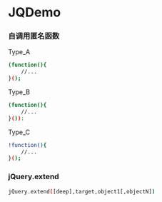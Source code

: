 # JQDemo

### 自调用匿名函数
Type_A
```bash
(function(){
    //...
}();
```
Type_B
```bash
(function(){
    //...
}()):
```
Type_C
```bash
!function(){
    //...
}();
```

### jQuery.extend
```bash
jQuery.extend([deep],target,object1[,objectN])
```
